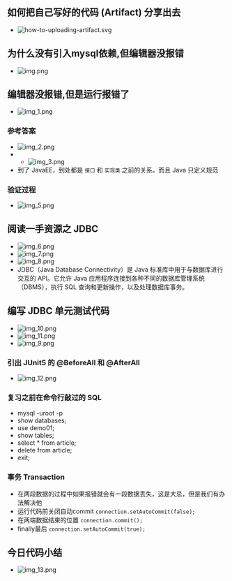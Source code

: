 ## 如何把自己写好的代码 (Artifact) 分享出去
- ![how-to-uploading-artifact.svg](how-to-uploading-artifact.svg)

## 为什么没有引入mysql依赖,但编辑器没报错
- ![img.png](img.png)
## 编辑器没报错,但是运行报错了
- ![img_1.png](img_1.png)

### 参考答案
- ![img_2.png](img_2.png)
- 
  - ![img_3.png](img_3.png)
- 到了 JavaEE，到处都是 `接口` 和 `实现类` 之前的关系。而且 Java 只定义规范

### 验证过程
- ![img_5.png](img_5.png)

## 阅读一手资源之 JDBC
- ![img_6.png](img_6.png)
- ![img_7.png](img_7.png)
- ![img_8.png](img_8.png)
- JDBC（Java Database Connectivity）是 Java 标准库中用于与数据库进行交互的 API。它允许 Java 应用程序连接到各种不同的数据库管理系统（DBMS），执行 SQL 查询和更新操作，以及处理数据库事务。

## 编写 JDBC 单元测试代码
- ![img_10.png](img_10.png)
- ![img_11.png](img_11.png)
- ![img_9.png](img_9.png)

### 引出 JUnit5 的 @BeforeAll 和 @AfterAll
- ![img_12.png](img_12.png)

### 复习之前在命令行敲过的 SQL
- mysql -uroot -p
- show databases;
- use demo01;
- show tables;
- select * from article;
- delete from article;
- exit;

### 事务 Transaction
- 在两段数据的过程中如果报错就会有一段数据丢失，这是大忌，但是我们有办法解决他
- 运行代码前关闭自动commit `connection.setAutoCommit(false);`
- 在两端数据结束的位置 `connection.commit();`
- finally最后 `connection.setAutoCommit(true);`

## 今日代码小结
- ![img_13.png](img_13.png)


